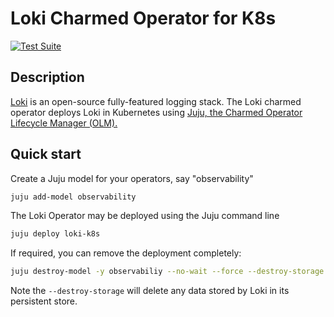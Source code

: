 # Loki Charmed Operator for K8s

[![Test Suite](https://github.com/canonical/loki-k8s-operator/actions/workflows/run_tests.yaml/badge.svg)](https://github.com/canonical/loki-k8s-operator/actions/workflows/run_tests.yaml)

## Description

[Loki](https://grafana.com/oss/loki/) is an open-source fully-featured logging stack. The Loki charmed operator deploys Loki in Kubernetes using [Juju, the Charmed Operator Lifecycle Manager (OLM).](https://juju.is/)


## Quick start

Create a Juju model for your operators, say "observability"

```bash
juju add-model observability
```

The Loki Operator may be deployed using the Juju command line

```bash
juju deploy loki-k8s
```

If required, you can remove the deployment completely:

```bash
juju destroy-model -y observabiliy --no-wait --force --destroy-storage
```
Note the `--destroy-storage` will delete any data stored by Loki in its persistent store.
